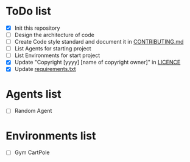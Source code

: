 # ToDo list

- [x] Init this repository
- [ ] Design the architecture of code
- [ ] Create Code style standard and document it in [CONTRIBUTING.md](./CONTRIBUTING.md)
- [ ] List Agents for starting project
- [ ] List Environments for start project
- [x] Update "Copyright [yyyy] [name of copyright owner]" in [LICENCE](./LICENSE)
- [x] Update [requirements.txt](./requirements.txt)

# Agents list

- [ ] Random Agent

# Environments list

- [ ] Gym CartPole